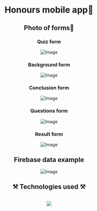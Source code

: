 
<h1 align="center">Honours mobile app📱</h1>
<h2 align="center">Photo of forms📸</h2>
<h3 align="center">Quiz form</h3>
<div align="center">
<img src="https://github.com/user-attachments/assets/b49d1e09-84bc-4a0b-852a-179a36fbeee4" alt="Image" />
</div>
<h3 align="center">Background form</h3>
<div align="center">
<img src="https://github.com/user-attachments/assets/73b15d6b-384d-4d16-b581-0a2682439192" alt="Image" />
</div>
<h3 align="center">Conclusion form</h3>
<div align="center">
<img src="https://github.com/user-attachments/assets/3d2efaa3-24dd-48d8-a528-18931cc55f1b" alt="Image" />
</div>
<h3 align="center">Questions form</h3>
<div align="center">
<img src="https://github.com/user-attachments/assets/e66c94dd-45ef-48a1-ba25-8e4999b2a0fa" alt="Image" />
</div>
<h3 align="center">Result form</h3>
<div align="center">
<img src="https://github.com/user-attachments/assets/ef2ec8ea-52e6-4851-adf4-393ed54a959e" alt="Image" />
</div>
</div>
<h2 align="center">Firebase data example</h2>
<div align="center">
<img src="https://github.com/user-attachments/assets/9588ca58-47a1-4259-b717-87f3e3a9f39b" alt="Image" />
</div>
<h2 align="center">⚒️ Technologies used ⚒️</h2>
<br/>
<div align="center">
    <img src="https://skillicons.dev/icons?i=kotlin,androidstudio,firebase,github,latex" />   
</div>

